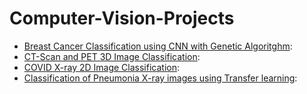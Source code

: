 # Computer-Vision-Projects

- [Breast Cancer Classification using CNN with Genetic Algoritghm](https://github.com/hamidali6/Breast-Cancer-Classification-CNN-with-GA): 
- [CT-Scan and PET 3D Image Classification](https://github.com/hamidali6/CTScan_PET_3DSegmentation): 
- [COVID X-ray 2D Image Classification](https://github.com/hamidali6/COVID-Xray-2DSegmentation):
- [Classification of Pneumonia X-ray images using Transfer learning](https://github.com/hamidali6/Classification-of-Pneumonia-X-ray-images):
